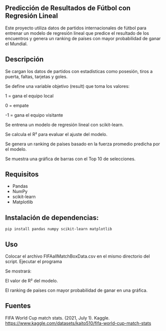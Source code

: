 **Predicción de Resultados de Fútbol con Regresión Lineal**
--

Este proyecto utiliza datos de partidos internacionales de fútbol para entrenar un modelo de regresión lineal que predice el resultado de los encuentros y genera un ranking de países con mayor probabilidad de ganar el Mundial.

**Descripción**
---

Se cargan los datos de partidos con estadísticas como posesión, tiros a puerta, faltas, tarjetas y goles.

Se define una variable objetivo (result) que toma los valores:

1 = gana el equipo local

0 = empate

-1 = gana el equipo visitante

Se entrena un modelo de regresión lineal con scikit-learn.

Se calcula el R² para evaluar el ajuste del modelo.

Se genera un ranking de países basado en la fuerza promedio predicha por el modelo.

Se muestra una gráfica de barras con el Top 10 de selecciones.


**Requisitos**
---
* Pandas
* NumPy
* scikit-learn
* Matplotlib

**Instalación de dependencias:**
---
```
pip install pandas numpy scikit-learn matplotlib
```

**Uso**
---
Colocar el archivo FIFAallMatchBoxData.csv en el mismo directorio del script.
Ejecutar el programa

Se mostrará:

El valor de R² del modelo.

El ranking de países con mayor probabilidad de ganar en una gráfica.

**Fuentes**
---
FIFA World Cup match stats. (2021, July 1). Kaggle. https://www.kaggle.com/datasets/kaito510/fifa-world-cup-match-stats
